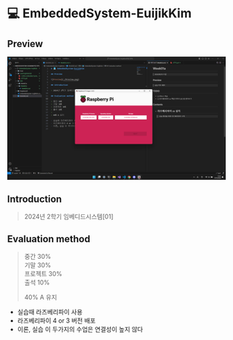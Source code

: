 # 💻 EmbeddedSystem-EuijikKim

## Preview

![Preview](./Preview.png)

## Introduction

> 2024년 2학기 임베디드시스템[01]

## Evaluation method

> 중간 30%  
> 기말 30%  
> 프로젝트 30%  
> 출석 10%  
>  
> 40% A 유지  

- 실습때 라즈베리파이 사용  
- 라즈베리파이 4 or 3 버전 배포  
- 이론, 실습 이 두가지의 수업은 연결성이 높지 않다  
